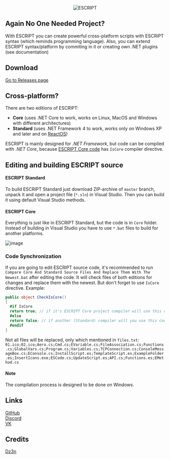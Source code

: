 <p align=center>
  <img alt="ESCRIPT" src="https://user-images.githubusercontent.com/25367511/47752398-03692a00-dc9d-11e8-9b91-3f4e91e8ec1f.png">
</p>

## Again No One Needed Project?

With ESCRIPT you can create powerful cross-platform scripts with ESCRIPT syntax (which reminds programming language). Also, you can extend ESCRIPT syntax/platform by commiting in it or creating own .NET plugins (see documentation)

## Download

[Go to Releases page](https://github.com/feel-the-dz3n/escript/releases)

## Cross-platform?

There are two editions of ESCRIPT:
- **Core** (uses .NET Core to work, works on Linux, MacOS and Windows with different architectures)
- **Standard** (uses .NET Framework 4 to work, works only on Windows XP and later and on [ReactOS](https://github.com/reactos/reactos))

ESCRIPT is mainly designed for *.NET Framework*, but code can be compiled with *.NET Core*, because [ESCRIPT Core code](Core) has `IsCore` compiler directive.

## Editing and building ESCRIPT source

#### ESCRIPT Standard
To build ESCRIPT Standard just download ZIP-archive of `master` branch, unpack it and open a project file (`*.sln`) in Visual Studio. Then you can build it using default Visual Studio methods.

#### ESCRIPT Core
Everything is just like in ESCRIPT Standard, but the code is in `Core` folder. Instead of building in Visual Studio you have to use `*.bat` files to build for another platforms.

![image](https://user-images.githubusercontent.com/25367511/50042666-baafd980-006e-11e9-8edf-9e0eb9a05a3b.png)

### Code Synchronization
If you are going to edit ESCRIPT source code, it's recommended to run `Compare Core And Standard Source Files And Replace Them With The Newest.bat` after editing the code. It will check files of both editions for changes and replace them with the newest. But don't forget to use `IsCore` directive. Example:
```csharp
public object CheckIsCore()
{
  #if IsCore
  return true; // if it's ESCRIPT Core project compiler will use this code
  #else
  return false; // if another (Standard) compiler will you use this code
  #endif
}
```
Not all files will be replaced, only which mentioned in `files.txt`:
```01.ico;02.ico;Aero.cs;Cmd.cs;EVariable.cs;FileAssociation.cs;Functions.cs;GlobalVars.cs;Program.cs;Variables.cs;TCPConnection.cs;ConsoleMessageBox.cs;EConsole.cs;InstallScript.es;TemplateScript.es;ExampleFolder.es;InsertIcons.exe;ESCode.cs;UpdateScript.es;API.cs;Functions.es;EMethod.cs```

#### Note
The compilation process is designed to be done on Windows.

## Links

[GitHub](https://github.com/feel-the-dz3n/escript)<br>
[Discord](https://discord.gg/jXcjuqv)<br>
[VK](https://vk.com/dz3n.escript)<br>

## Credits

[Dz3n](https://github.com/feel-the-dz3n)
